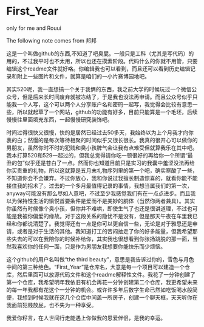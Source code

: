 # First_Year
only for me and Rouui

The following note comes from 邦邦

这是一个叫做github的东西,不知道了吧臭屁。一般只是工科（尤其是写代码）的用的，不过我平时也不太用，所以也还在摸索阶段。代码什么的你就不用管，只要编辑这个readme文件就好咯。你编辑我也可以看到，而且还可以看到历史编辑记录和附上一些图片和文件，就算是咱们的一小片赛博园地吧。

其实520呢，我一直想搞一个关于我俩的东西，我之前大学的时候玩过一个微信公众号，但是后来长时间废弃就被冻结了，于是我也没法再申请。而且公众号似乎只能我一个人写，这个可以两个人分享账户名和密码一起写，我觉得会比较有意思一些，所以就起草了一个网站，github的功能有好多，目前只能算是一个毛坯，后续慢慢往里面填充东西，一起慢慢研究装饰吧。

时间过得很快又很慢，快的是居然已经过去50多天，我始终以为上个月我才向你表的白；然慢的是每次等待相聚的时间似乎又很长很长。我真的很开心可以做你的男朋友，虽然你时不时的犯贱和臭小孩脾气会让我有点难受但就算我乐在其中吧。我本打算520和529一起过的，但我总觉得请你吃一顿很好的再给你一个所谓“最丑的包”似乎还是苍白了一点。然而你也知道目前只是实习的我囊中羞涩没法再给你买贵重的礼物，所以这就算是五月末礼物序列里的第一个吧，确实寒酸了一些，不知道你会不会嫌弃。不过你放心，我和你说过我擅长制造惊喜的，就看你能不能接住我的招术了。过去的一个多月最值得记录的事情，我想当属我们的第一次，anyway可能没有那么尽如人意吧，不过至少我感觉我们有在一点点进步。而且我以为保持性生活的愉悦首要条件是爱而不是美妙的胴体（当然你两者兼具）。其实你虽然有时候像个臭小孩，但你并不难哄，即使生气了也还是很讲道理，不过也可能是我被你偏爱的缘故。对于这段关系的隐忧不是没有，但是那天午夜在车里我已经和你都说清楚了。我觉得还有一点是你可以更自信一些，无论是对于雅思还是申请，或者是对于生活的其他。我知道打工的苦闷抽走了你的好多能量，但我希望那些失去的可以在我陪你的时候补给你，其实我也很想看到你张扬跳脱的那一面，当然我喜欢你的任何一面，只是作为男朋友我想要你能快乐而少烦恼。

这个github的用户名叫做“the third beauty”，意思是我告诉过你的，雪色与月色中间的第三种绝色。“First_Year”是仓库名，大意是每一个项目可以建造一个仓库，然后里面可以放源代码文件和这个readme解释性文件。我花了一分钟创建了第一个仓库，我希望明年我依旧有机会再花一分钟创建第二个仓库，我更希望未来的每一年我都有花这个一分钟的机会。或许许多年后数字生命已然如吃饭喝水般简便，我想到时候我就在这几个仓库中间盖一所房子，创建一个聊天框，天天听你在我面前犯贱放屁，也不失为一种享受。

我爱你籽言，在人世间行走能遇上你做我的恩爱伴侣，是我的幸运。
